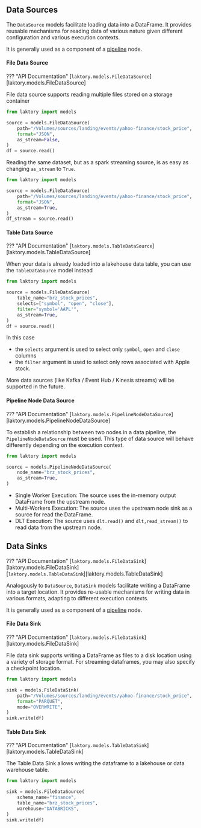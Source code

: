 ## Data Sources
The `DataSource` models facilitate loading data into a DataFrame. It provides 
reusable mechanisms for reading data of various nature given different
configuration and various execution contexts.

It is generally used as a component of a [pipeline](pipeline.md) node.


#### File Data Source
??? "API Documentation"
    [`laktory.models.FileDataSource`][laktory.models.FileDataSource]<br>

File data source supports reading multiple files stored on a storage container

```py
from laktory import models

source = models.FileDataSource(
    path="/Volumes/sources/landing/events/yahoo-finance/stock_price",
    format="JSON",
    as_stream=False,
)
df = source.read()
```

Reading the same dataset, but as a spark streaming source, is as easy as changing `as_stream` to `True`.
```py
from laktory import models

source = models.FileDataSource(
    path="/Volumes/sources/landing/events/yahoo-finance/stock_price",
    format="JSON",
    as_stream=True,
)
df_stream = source.read()
```

#### Table Data Source
??? "API Documentation"
    [`laktory.models.TableDataSource`][laktory.models.TableDataSource]<br>

When your data is already loaded into a lakehouse data table, you can use the 
`TableDataSource` model instead

```py
from laktory import models

source = models.FileDataSource(
    table_name="brz_stock_prices",
    selects=["symbol", "open", "close"],
    filter="symbol='AAPL'",
    as_stream=True,
)
df = source.read()
```
In this case

* the `selects` argument is used to select only `symbol`, `open` and `close` columns
* the `filter` argument is used to select only rows associated with Apple stock.  

More data sources (like Kafka / Event Hub / Kinesis streams) will be supported
in the future.

#### Pipeline Node Data Source
??? "API Documentation"
    [`laktory.models.PipelineNodeDataSource`][laktory.models.PipelineNodeDataSource]<br>

To establish a relationship between two nodes in a data pipeline, the 
`PipelineNodeDataSource` must be used. This type of data source will behave
differently depending on the execution context.

```py
from laktory import models

source = models.PipelineNodeDataSource(
    node_name="brz_stock_prices",
    as_stream=True,
)
```

* Single Worker Execution: The source uses the in-memory output DataFrame from
  the upstream node.
* Multi-Workers Execution: The source uses the upstream node sink as a source 
  for read the DataFrame.
* DLT Execution: The source uses `dlt.read()` and `dlt,read_stream()` to read 
  data from the upstream node.
     

## Data Sinks
??? "API Documentation"
    [`laktory.models.FileDataSink`][laktory.models.FileDataSink]<br>
    [`laktory.models.TableDataSink`][laktory.models.TableDataSink]<br>


Analogously to `DataSource`, `DataSink` models facilitate writing a DataFrame
into a target location. It provides re-usable mechanisms for writing data 
in various formats, adapting to different execution contexts.

It is generally used as a component of a [pipeline](pipeline.md) node.

#### File Data Sink
??? "API Documentation"
    [`laktory.models.FileDataSink`][laktory.models.FileDataSink]<br>

File data sink supports writing a DataFrame as files to a disk location
using a variety of storage format. For streaming dataframes, you may also
specify a checkpoint location.

```py
from laktory import models

sink = models.FileDataSink(
    path="/Volumes/sources/landing/events/yahoo-finance/stock_price",
    format="PARQUET",
    mode="OVERWRITE",
)
sink.write(df)
```

#### Table Data Sink
??? "API Documentation"
    [`laktory.models.TableDataSink`][laktory.models.TableDataSink]<br>

The Table Data Sink allows writing the dataframe to a lakehouse or data 
warehouse table.

```py
from laktory import models

sink = models.FileDataSource(
    schema_name="finance",
    table_name="brz_stock_prices",
    warehouse="DATABRICKS",
)
sink.write(df)
``` 